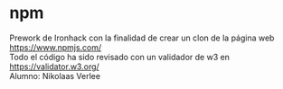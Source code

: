 # npm
Prework de Ironhack con la finalidad de crear un clon de la página web https://www.npmjs.com/ <br>
Todo el código ha sido revisado con un validador de w3 en https://validator.w3.org/ <br>
Alumno: Nikolaas Verlee
